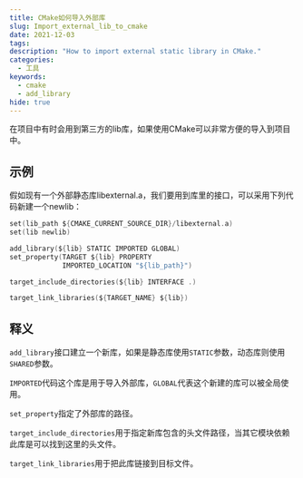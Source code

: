 ```yaml
---
title: CMake如何导入外部库
slug: Import_external_lib_to_cmake
date: 2021-12-03
tags:
description: "How to import external static library in CMake."
categories:
  - 工具
keywords:
  - cmake
  - add_library
hide: true
---
```


在项目中有时会用到第三方的lib库，如果使用CMake可以非常方便的导入到项目中。

## 示例

假如现有一个外部静态库libexternal.a，我们要用到库里的接口，可以采用下列代码新建一个newlib：

```c
set(lib_path ${CMAKE_CURRENT_SOURCE_DIR}/libexternal.a)
set(lib newlib)

add_library(${lib} STATIC IMPORTED GLOBAL)
set_property(TARGET ${lib} PROPERTY
             IMPORTED_LOCATION "${lib_path}")

target_include_directories(${lib} INTERFACE .)

target_link_libraries(${TARGET_NAME} ${lib})
```

## 释义

`add_library`接口建立一个新库，如果是静态库使用`STATIC`参数，动态库则使用`SHARED`参数。

`IMPORTED`代码这个库是用于导入外部库，`GLOBAL`代表这个新建的库可以被全局使用。

`set_property`指定了外部库的路径。

`target_include_directories`用于指定新库包含的头文件路径，当其它模块依赖此库是可以找到这里的头文件。

`target_link_libraries`用于把此库链接到目标文件。
